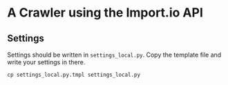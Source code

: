 # A Crawler using the Import.io API

## Settings

Settings should be written in `settings_local.py`. Copy the template file and
write your settings in there.

	cp settings_local.py.tmpl settings_local.py


